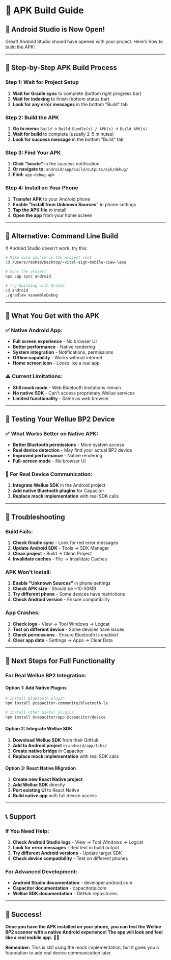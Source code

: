 # 📱 APK Build Guide

## 🎯 **Android Studio is Now Open!**

Great! Android Studio should have opened with your project. Here's how to build the APK:

---

## 🚀 **Step-by-Step APK Build Process**

### **Step 1: Wait for Project Setup**
1. **Wait for Gradle sync** to complete (bottom right progress bar)
2. **Wait for indexing** to finish (bottom status bar)
3. **Look for any error messages** in the bottom "Build" tab

### **Step 2: Build the APK**
1. **Go to menu:** `Build` → `Build Bundle(s) / APK(s)` → `Build APK(s)`
2. **Wait for build** to complete (usually 2-5 minutes)
3. **Look for success message** in the bottom "Build" tab

### **Step 3: Find Your APK**
1. **Click "locate"** in the success notification
2. **Or navigate to:** `android/app/build/outputs/apk/debug/`
3. **Find:** `app-debug.apk`

### **Step 4: Install on Your Phone**
1. **Transfer APK** to your Android phone
2. **Enable "Install from Unknown Sources"** in phone settings
3. **Tap the APK file** to install
4. **Open the app** from your home screen

---

## 🔧 **Alternative: Command Line Build**

If Android Studio doesn't work, try this:

```bash
# Make sure you're in the project root
cd /Users/reshab/Desktop/-vital-sign-mobile-view-lepu

# Sync the project
npx cap sync android

# Try building with Gradle
cd android
./gradlew assembleDebug
```

---

## 📱 **What You Get with the APK**

### **✅ Native Android App:**
- **Full screen experience** - No browser UI
- **Better performance** - Native rendering
- **System integration** - Notifications, permissions
- **Offline capability** - Works without internet
- **Home screen icon** - Looks like a real app

### **⚠️ Current Limitations:**
- **Still mock mode** - Web Bluetooth limitations remain
- **No native SDK** - Can't access proprietary Wellue services
- **Limited functionality** - Same as web browser

---

## 🎯 **Testing Your Wellue BP2 Device**

### **✅ What Works Better on Native APK:**
- **Better Bluetooth permissions** - More system access
- **Real device detection** - May find your actual BP2 device
- **Improved performance** - Native rendering
- **Full-screen mode** - No browser UI

### **🔧 For Real Device Communication:**
1. **Integrate Wellue SDK** in the Android project
2. **Add native Bluetooth plugins** for Capacitor
3. **Replace mock implementation** with real SDK calls

---

## 🚨 **Troubleshooting**

### **Build Fails:**
1. **Check Gradle sync** - Look for red error messages
2. **Update Android SDK** - Tools → SDK Manager
3. **Clean project** - Build → Clean Project
4. **Invalidate caches** - File → Invalidate Caches

### **APK Won't Install:**
1. **Enable "Unknown Sources"** in phone settings
2. **Check APK size** - Should be ~10-50MB
3. **Try different phone** - Some devices have restrictions
4. **Check Android version** - Ensure compatibility

### **App Crashes:**
1. **Check logs** - View → Tool Windows → Logcat
2. **Test on different device** - Some devices have issues
3. **Check permissions** - Ensure Bluetooth is enabled
4. **Clear app data** - Settings → Apps → Clear Data

---

## 🔄 **Next Steps for Full Functionality**

### **For Real Wellue BP2 Integration:**

#### **Option 1: Add Native Plugins**
```bash
# Install Bluetooth plugin
npm install @capacitor-community/bluetooth-le

# Install other useful plugins
npm install @capacitor/app @capacitor/device
```

#### **Option 2: Integrate Wellue SDK**
1. **Download Wellue SDK** from their GitHub
2. **Add to Android project** in `android/app/libs/`
3. **Create native bridge** in Capacitor
4. **Replace mock implementation** with real SDK calls

#### **Option 3: React Native Migration**
1. **Create new React Native project**
2. **Add Wellue SDK** directly
3. **Port existing UI** to React Native
4. **Build native app** with full device access

---

## 📞 **Support**

### **If You Need Help:**
1. **Check Android Studio logs** - View → Tool Windows → Logcat
2. **Look for error messages** - Red text in build output
3. **Try different Android versions** - Update target SDK
4. **Check device compatibility** - Test on different phones

### **For Advanced Development:**
- **Android Studio documentation** - developer.android.com
- **Capacitor documentation** - capacitorjs.com
- **Wellue SDK documentation** - GitHub repositories

---

## 🎉 **Success!**

**Once you have the APK installed on your phone, you can test the Wellue BP2 scanner with a native Android experience! The app will look and feel like a real mobile app.** 📱✨

**Remember:** This is still using the mock implementation, but it gives you a foundation to add real device communication later.
